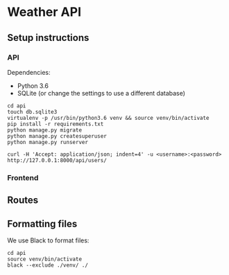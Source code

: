 # Weather API

## Setup instructions

### API

Dependencies:
- Python 3.6
- SQLite (or change the settings to use a different database)

```
cd api
touch db.sqlite3
virtualenv -p /usr/bin/python3.6 venv && source venv/bin/activate
pip install -r requirements.txt
python manage.py migrate
python manage.py createsuperuser
python manage.py runserver

curl -H 'Accept: application/json; indent=4' -u <username>:<password> http://127.0.0.1:8000/api/users/

```

### Frontend


## Routes

## Formatting files

We use Black to format files:

```
cd api
source venv/bin/activate
black --exclude ./venv/ ./
```
